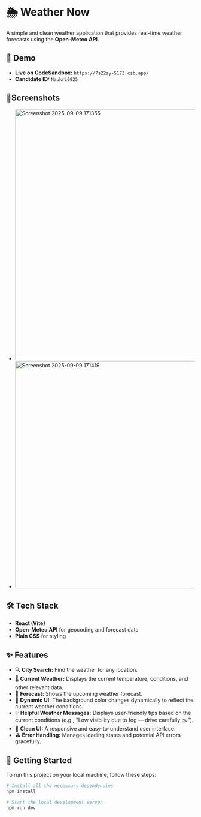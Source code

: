 # 🌦️ Weather Now

A simple and clean weather application that provides real-time weather forecasts using the **Open-Meteo API**.

## 🚀 Demo
- **Live on CodeSandbox:** `https://7s22zy-5173.csb.app/`
- **Candidate ID:** `Naukri0925`

## 📸Screenshots
- <img width="1221" height="669" alt="Screenshot 2025-09-09 171355" src="https://github.com/user-attachments/assets/2de491e4-5f7a-48df-b0ea-9c14514237b5" />
- <img width="1221" height="605" alt="Screenshot 2025-09-09 171419" src="https://github.com/user-attachments/assets/87921dea-4aba-41fe-a982-61f0e9fd76d1" />


## 🛠️ Tech Stack
- **React (Vite)**
- **Open-Meteo API** for geocoding and forecast data
- **Plain CSS** for styling

## ✨ Features
- 🔍 **City Search:** Find the weather for any location.
- 🌡️ **Current Weather:** Displays the current temperature, conditions, and other relevant data.
- 📅 **Forecast:** Shows the upcoming weather forecast.
- 🎨 **Dynamic UI:** The background color changes dynamically to reflect the current weather conditions.
- 💡 **Helpful Weather Messages:** Displays user-friendly tips based on the current conditions (e.g., "Low visibility due to fog — drive carefully 🌫️").
- 📱 **Clean UI:** A responsive and easy-to-understand user interface.
- ⚠️ **Error Handling:** Manages loading states and potential API errors gracefully.

## 🏁 Getting Started
To run this project on your local machine, follow these steps:

```bash
# Install all the necessary dependencies
npm install

# Start the local development server
npm run dev
